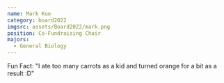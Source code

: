 ```yaml
---
name: Mark Kuo
category: board2022
imgsrc: assets/Board2022/mark.png
position: Co-Fundraising Chair
majors:
  - General Biology
---
```

Fun Fact: "I ate too many carrots as a kid and turned orange for a bit as a result :D"

